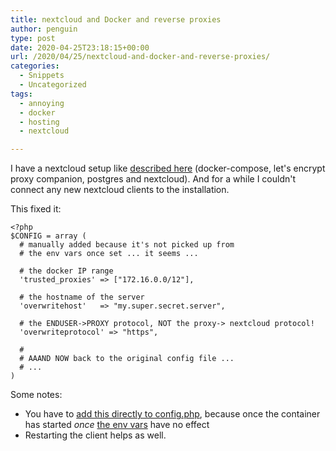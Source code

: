 ```yaml
---
title: nextcloud and Docker and reverse proxies
author: penguin
type: post
date: 2020-04-25T23:18:15+00:00
url: /2020/04/25/nextcloud-and-docker-and-reverse-proxies/
categories:
  - Snippets
  - Uncategorized
tags:
  - annoying
  - docker
  - hosting
  - nextcloud

---
```

I have a nextcloud setup like [described here][1] (docker-compose, let's encrypt proxy companion, postgres and nextcloud). And for a while I couldn't connect any new nextcloud clients to the installation.

This fixed it:

```
<?php
$CONFIG = array (
  # manually added because it's not picked up from
  # the env vars once set ... it seems ...

  # the docker IP range
  'trusted_proxies' => ["172.16.0.0/12"],

  # the hostname of the server
  'overwritehost'   => "my.super.secret.server",

  # the ENDUSER->PROXY protocol, NOT the proxy-> nextcloud protocol!
  'overwriteprotocol' => "https",

  #
  # AAAND NOW back to the original config file ...
  # ...
)
```

Some notes:

  * You have to [add this directly to config.php][2], because once the container has started _once_ [the env vars][3] have no effect
  * Restarting the client helps as well.

 [1]: https://github.com/nextcloud/docker/blob/master/.examples/docker-compose/with-nginx-proxy/postgres/apache/docker-compose.yml
 [2]: https://docs.nextcloud.com/server/latest/admin_manual/configuration_server/reverse_proxy_configuration.html
 [3]: https://github.com/nextcloud/docker#using-the-apache-image-behind-a-reverse-proxy-and-auto-configure-server-host-and-protocol